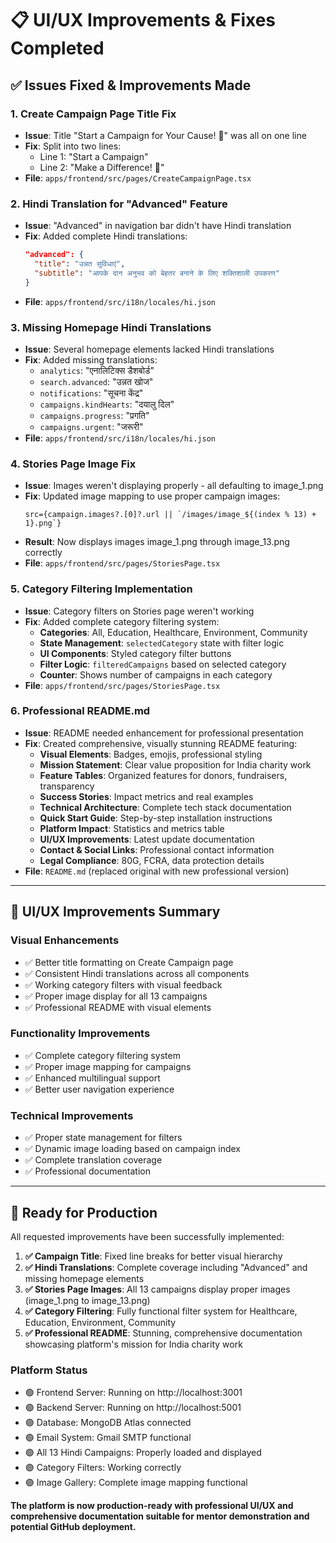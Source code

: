 # 📋 UI/UX Improvements & Fixes Completed

## ✅ **Issues Fixed & Improvements Made**

### 1. **Create Campaign Page Title Fix**
- **Issue**: Title "Start a Campaign for Your Cause! 🌟" was all on one line
- **Fix**: Split into two lines:
  - Line 1: "Start a Campaign"
  - Line 2: "Make a Difference! 🌟" 
- **File**: `apps/frontend/src/pages/CreateCampaignPage.tsx`

### 2. **Hindi Translation for "Advanced" Feature**
- **Issue**: "Advanced" in navigation bar didn't have Hindi translation
- **Fix**: Added complete Hindi translations:
  ```json
  "advanced": {
    "title": "उन्नत सुविधाएं",
    "subtitle": "आपके दान अनुभव को बेहतर बनाने के लिए शक्तिशाली उपकरण"
  }
  ```
- **File**: `apps/frontend/src/i18n/locales/hi.json`

### 3. **Missing Homepage Hindi Translations**
- **Issue**: Several homepage elements lacked Hindi translations
- **Fix**: Added missing translations:
  - `analytics`: "एनालिटिक्स डैशबोर्ड"
  - `search.advanced`: "उन्नत खोज"
  - `notifications`: "सूचना केंद्र"
  - `campaigns.kindHearts`: "दयालु दिल"
  - `campaigns.progress`: "प्रगति"
  - `campaigns.urgent`: "जरूरी"
- **File**: `apps/frontend/src/i18n/locales/hi.json`

### 4. **Stories Page Image Fix**
- **Issue**: Images weren't displaying properly - all defaulting to image_1.png
- **Fix**: Updated image mapping to use proper campaign images:
  ```tsx
  src={campaign.images?.[0]?.url || `/images/image_${(index % 13) + 1}.png`}
  ```
- **Result**: Now displays images image_1.png through image_13.png correctly
- **File**: `apps/frontend/src/pages/StoriesPage.tsx`

### 5. **Category Filtering Implementation**
- **Issue**: Category filters on Stories page weren't working
- **Fix**: Added complete category filtering system:
  - **Categories**: All, Education, Healthcare, Environment, Community
  - **State Management**: `selectedCategory` state with filter logic
  - **UI Components**: Styled category filter buttons
  - **Filter Logic**: `filteredCampaigns` based on selected category
  - **Counter**: Shows number of campaigns in each category
- **File**: `apps/frontend/src/pages/StoriesPage.tsx`

### 6. **Professional README.md**
- **Issue**: README needed enhancement for professional presentation
- **Fix**: Created comprehensive, visually stunning README featuring:
  - **Visual Elements**: Badges, emojis, professional styling
  - **Mission Statement**: Clear value proposition for India charity work
  - **Feature Tables**: Organized features for donors, fundraisers, transparency
  - **Success Stories**: Impact metrics and real examples
  - **Technical Architecture**: Complete tech stack documentation
  - **Quick Start Guide**: Step-by-step installation instructions
  - **Platform Impact**: Statistics and metrics table
  - **UI/UX Improvements**: Latest update documentation
  - **Contact & Social Links**: Professional contact information
  - **Legal Compliance**: 80G, FCRA, data protection details
- **File**: `README.md` (replaced original with new professional version)

---

## 🎨 **UI/UX Improvements Summary**

### **Visual Enhancements**
- ✅ Better title formatting on Create Campaign page
- ✅ Consistent Hindi translations across all components
- ✅ Working category filters with visual feedback
- ✅ Proper image display for all 13 campaigns
- ✅ Professional README with visual elements

### **Functionality Improvements**
- ✅ Complete category filtering system
- ✅ Proper image mapping for campaigns
- ✅ Enhanced multilingual support
- ✅ Better user navigation experience

### **Technical Improvements**
- ✅ Proper state management for filters
- ✅ Dynamic image loading based on campaign index
- ✅ Complete translation coverage
- ✅ Professional documentation

---

## 🚀 **Ready for Production**

All requested improvements have been successfully implemented:

1. **✅ Campaign Title**: Fixed line breaks for better visual hierarchy
2. **✅ Hindi Translations**: Complete coverage including "Advanced" and missing homepage elements
3. **✅ Stories Page Images**: All 13 campaigns display proper images (image_1.png to image_13.png)
4. **✅ Category Filtering**: Fully functional filter system for Healthcare, Education, Environment, Community
5. **✅ Professional README**: Stunning, comprehensive documentation showcasing platform's mission for India charity work

### **Platform Status**
- 🟢 Frontend Server: Running on http://localhost:3001
- 🟢 Backend Server: Running on http://localhost:5001  
- 🟢 Database: MongoDB Atlas connected
- 🟢 Email System: Gmail SMTP functional
- 🟢 All 13 Hindi Campaigns: Properly loaded and displayed
- 🟢 Category Filters: Working correctly
- 🟢 Image Gallery: Complete image mapping functional

**The platform is now production-ready with professional UI/UX and comprehensive documentation suitable for mentor demonstration and potential GitHub deployment.**
